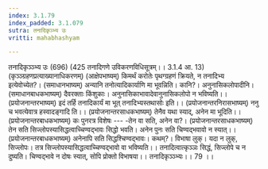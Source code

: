 ```yaml
---
index: 3.1.79
index_padded: 3.1.079
sutra: तनादिकृञ्भ्य उः
vritti: mahabhashyam

---
```

 तनादिकृञ्ञ्भ्य उः (696) (425 तनादिगणे उविकरणविधिसूत्रम्।। 3.1.4 आ. 13) (कृञ्ञ्ग्रहणप्रत्याख्यानाधिकरणम्) (आक्षेपभाष्यम्) किमर्थं करोतेः पृथग्ग्रहणं क्रियते, न तनादिभ्य इत्येवोच्येत?। (समाधानभाष्यम्) अन्यानि तनोत्यादिकार्याणि मा भूवन्निति। कानि?। अनुनासिकलोपादीनि। (समाधानबाधकभाष्यम्) दैवरक्ताः किंशुकाः। अनुनासिकाभावादेवानुनासिकलोपो न भविष्यति।। (प्रयोजनान्तरभाष्यम्) इदं तर्हि तनादिकार्यं मा भूत् तनादिभ्यस्तथासोः इति।। (प्रयोजनान्तरनिरासभाष्यम्) ननु च भवत्येवात्र हस्वादङ्गादि ति।। (प्रयोजनान्तरसाधकभाष्यम्) तेनैव यथा स्याद्, अनेन मा भूदिति।। (प्रयोजनान्तरबाधकभाष्यम्) कः पुनरत्र विशेषः --- -तेन वा सति, अनेन वा?। (प्रयोजनान्तरसाधकभाष्यम्) तेन सति सिज्लोपस्यासिद्धत्वाच्चिण्वद्भावः सिद्धो भवति। अनेन पुनः सति चिण्वद्भवावो न स्यात्।। (प्रयोजनान्तरबाधकभाष्यम्) अनेनापि सति सिद्धश्चिण्वद्भावः। कथम्?। विभाषा लुक्। यदा न लुक्, सिज्लोपः। तत्र सिज्लोपस्यासिद्धत्वाच्चिण्वद्भावो वा भविष्यति।। तनादित्वात्कृञ्ञः सिद्धं, सिज्लोपे च न दुष्यति। चिण्वद्भावे न दोषः स्यात्, सोपि प्रोक्तो विभाषया।। तनादिकृञ्ञ्भ्यः।। 79 ।। 